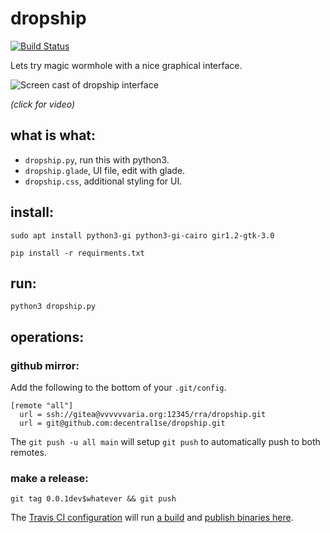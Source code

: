 # dropship

[![Build Status](https://travis-ci.org/decentral1se/dropship.svg?branch=main)](https://travis-ci.org/decentral1se/dropship)

Lets try magic wormhole with a nice graphical interface.

![Screen cast of dropship interface](https://vvvvvvaria.org/~r/dropship0.1.gif)

_(click for video)_

## what is what:

- `dropship.py`, run this with python3.
- `dropship.glade`, UI file, edit with glade.
- `dropship.css`, additional styling for UI.

## install:

`sudo apt install python3-gi python3-gi-cairo gir1.2-gtk-3.0`

`pip install -r requirments.txt`

## run:

`python3 dropship.py`

## operations:

### github mirror:

Add the following to the bottom of your `.git/config`.

```
[remote "all"]
  url = ssh://gitea@vvvvvvaria.org:12345/rra/dropship.git
  url = git@github.com:decentral1se/dropship.git
```

The `git push -u all main` will setup `git push` to automatically push to both remotes.

### make a release:

`git tag 0.0.1dev$whatever && git push`

The [Travis CI configuration](https://git.vvvvvvaria.org/rra/dropship/src/branch/main/.travis.yml) will run [a build](https://travis-ci.org/github/decentral1se/dropship) and [publish binaries here](https://github.com/decentral1se/dropship/releases).
